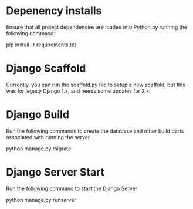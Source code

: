 # Depenency installs
Ensure that all project dependencies are loaded into Python
by running the following command:

pip install -r requirements.txt

# Django Scaffold
Currently, you can run the scaffold.py file to setup a new scaffold,
but this was for legacy Django 1.x, and needs some updates for 2.x

# Django Build
Run the following commands to create the database and other build parts
associated with running the server

python manage.py migrate

# Django Server Start
Run the following command to start the Django Server

python manage.py runserver
